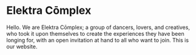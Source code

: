 Elektra Cōmplex
==============

Hello. We are Elektra Cōmplex; a group of dancers, lovers, and creatives, who took it upon themselves to create the experiences they have been longing for, with an open invitation at hand to all who want to join. This is our website.
